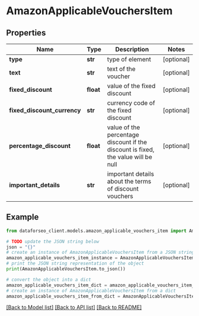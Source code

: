 # AmazonApplicableVouchersItem


## Properties

Name | Type | Description | Notes
------------ | ------------- | ------------- | -------------
**type** | **str** | type of element | [optional] 
**text** | **str** | text of the voucher | [optional] 
**fixed_discount** | **float** | value of the fixed discount | [optional] 
**fixed_discount_currency** | **str** | currency code of the fixed discount | [optional] 
**percentage_discount** | **float** | value of the percentage discount if the discount is fixed, the value will be null | [optional] 
**important_details** | **str** | important details about the terms of discount vouchers | [optional] 

## Example

```python
from dataforseo_client.models.amazon_applicable_vouchers_item import AmazonApplicableVouchersItem

# TODO update the JSON string below
json = "{}"
# create an instance of AmazonApplicableVouchersItem from a JSON string
amazon_applicable_vouchers_item_instance = AmazonApplicableVouchersItem.from_json(json)
# print the JSON string representation of the object
print(AmazonApplicableVouchersItem.to_json())

# convert the object into a dict
amazon_applicable_vouchers_item_dict = amazon_applicable_vouchers_item_instance.to_dict()
# create an instance of AmazonApplicableVouchersItem from a dict
amazon_applicable_vouchers_item_from_dict = AmazonApplicableVouchersItem.from_dict(amazon_applicable_vouchers_item_dict)
```
[[Back to Model list]](../README.md#documentation-for-models) [[Back to API list]](../README.md#documentation-for-api-endpoints) [[Back to README]](../README.md)


